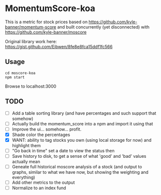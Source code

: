 # MomentumScore-koa

This is a metric for stock prices based on https://github.com/kyle-banner/momentum-score and built concurrently (yet disconnected) with https://github.com/kyle-banner/moscore

Original library work here: https://gist.github.com/Eibwen/8fe8e8fca15ddf1fc566

## Usage

    cd moscore-koa
    npm start

Browse to localhost:3000

## TODO

- [ ] Add a table sorting library (and have percentages  and such support that somehow)
- [ ] Actually build the momentum_score into a npm and import it using that
- [ ] Improve the ui... somehow... profit.
- [x] Shade color the percentages
- [x] WANT: ability to tag stocks you own (using local storage for now) and highlight them
- [ ] "Go back in time" set a date to view the status then
- [ ] Save history to disk, to get a sense of what 'good' and 'bad' values actually mean
- [ ] Geneate full historical moscore analysis of a stock (and output to graphs, similar to what we have now, but showing the weighting and everything)
- [ ] Add other metrics to the output
- [ ] Normalize to an index fund
